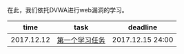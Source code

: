 在此，我们依托DVWA进行web漏洞的学习。

| time | task | deadline|
| :--: | :--: | :--:  |
|2017.12.12|[第一个学习任务](1_DVWA_BruteForce.md)|2017.12.15 24:00|
